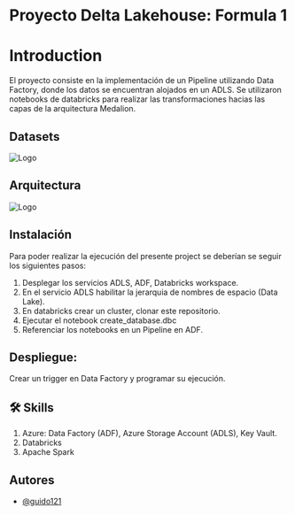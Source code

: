 
# Proyecto Delta Lakehouse: Formula 1

# Introduction
El proyecto consiste en la implementación de un Pipeline utilizando Data Factory, donde los datos se encuentran alojados en un ADLS. Se utilizaron notebooks de databricks para realizar las transformaciones hacias las capas de la arquitectura Medalion. 

## Datasets

![Logo](https://community.listopro.com/content/images/size/w1000/2023/04/image-4.png)

## Arquitectura

![Logo](https://learn.microsoft.com/en-us/azure/architecture/solution-ideas/media/ingest-etl-and-stream-processing-with-azure-databricks.svg)



## Instalación
Para poder realizar la ejecución del presente project se deberían se seguir los siguientes pasos:
1.	Desplegar los servicios ADLS, ADF, Databricks workspace.
2.	En el servicio ADLS habilitar la jerarquia de nombres de espacio (Data Lake).
3.  En databricks crear un cluster, clonar este repositorio.
4.	Ejecutar el notebook create_database.dbc
5.	Referenciar los notebooks en un Pipeline en ADF.

## Despliegue:
Crear un trigger en Data Factory y programar su ejecución.


## 🛠 Skills
1. Azure: Data Factory (ADF), Azure Storage Account (ADLS), Key Vault.
2. Databricks
3. Apache Spark

## Autores

- [@guido121](https://github.com/guido121)

